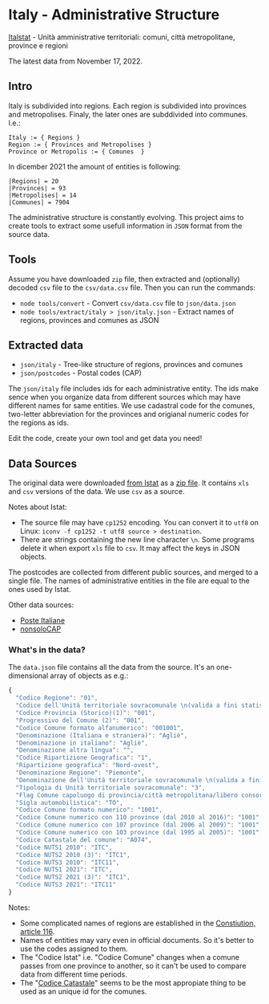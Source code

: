 # Italy - Administrative Structure
[Italstat](https://www.istat.it/) - Unità amministrative territoriali: comuni, città metropolitane, province e regioni

The latest data from November 17, 2022.

## Intro
Italy is subdivided into regions. Each region is subdivided into provinces and
metropolises. Finaly, the later ones are subddivided into communes. I.e.:
```
Italy := { Regions }
Region := { Provinces and Metropolises }
Province or Metropolis := { Comunes  }
```

In dicember 2021 the amount of entities is following:
```
|Regions| = 20
|Provinces| = 93
|Metropolises| = 14
|Communes| = 7904
```

The administrative structure is constantly evolving. This project aims to
create tools to extract some usefull information in `JSON` format from the source data.

## Tools
Assume you have downloaded `zip` file, then extracted and (optionally) decoded `csv` file to
the `csv/data.csv` file. Then you can run the commands:
* `node tools/convert` - Convert `csv/data.csv` file to `json/data.json`
* `node tools/extract/italy > json/italy.json` - Extract names of regions, provinces and comunes as JSON

## Extracted data
* `json/italy` - Tree-like structure of regions, provinces and comunes
* `json/postcodes` - Postal codes (CAP)

The `json/italy` file includes ids for each administrative entity. The ids make
sence when you organize data from different sources which may have different
names for same entities. We use cadastral code for the comunes, two-letter
abbreviation for the provinces and origianal numeric codes for the regions as
ids.

Edit the code, create your own tool and get data you need!

## Data Sources
The original data were downloaded [from
Istat](https://www.istat.it/it/archivio/6789) as a [zip file](https://www.istat.it/storage/codici-unita-amministrative/Elenco-codici-statistici-e-denominazioni-delle-unita-territoriali.zip). It contains `xls` and `csv` versions of the data. We use `csv` as a source. 

Notes about Istat:
* The source file may have `cp1252` encoding. You can convert it to
`utf8` on Linux: `iconv -f cp1252 -t utf8 source > destination`.
* There are strings containing the new line character `\n`. Some programs delete it when export `xls` file to `csv`. It may affect the keys in JSON objects.

The postcodes are collected from different public sources, and merged to
a single file. The names of administrative entities in the file are equal to the ones used
by Istat.

Other data sources:
* [Poste Italiane](https://www.poste.it/cap.html)
* [nonsoloCAP](https://www.nonsolocap.it/)

### What's in the data? 
The `data.json` file contains all the data from the source. It's an one-dimensional array of objects as e.g.:
```js
{
  "Codice Regione": "01",
  "Codice dell'Unità territoriale sovracomunale \n(valida a fini statistici)": "201",
  "Codice Provincia (Storico)(1)": "001",
  "Progressivo del Comune (2)": "001",
  "Codice Comune formato alfanumerico": "001001",
  "Denominazione (Italiana e straniera)": "Agliè",
  "Denominazione in italiano": "Agliè",
  "Denominazione altra lingua": "",
  "Codice Ripartizione Geografica": "1",
  "Ripartizione geografica": "Nord-ovest",
  "Denominazione Regione": "Piemonte",
  "Denominazione dell'Unità territoriale sovracomunale \n(valida a fini statistici)": "Torino",
  "Tipologia di Unità territoriale sovracomunale": "3",
  "Flag Comune capoluogo di provincia/città metropolitana/libero consorzio": "0",
  "Sigla automobilistica": "TO",
  "Codice Comune formato numerico": "1001",
  "Codice Comune numerico con 110 province (dal 2010 al 2016)": "1001",
  "Codice Comune numerico con 107 province (dal 2006 al 2009)": "1001",
  "Codice Comune numerico con 103 province (dal 1995 al 2005)": "1001",
  "Codice Catastale del comune": "A074",
  "Codice NUTS1 2010": "ITC",
  "Codice NUTS2 2010 (3)": "ITC1",
  "Codice NUTS3 2010": "ITC11",
  "Codice NUTS1 2021": "ITC",
  "Codice NUTS2 2021 (3)": "ITC1",
  "Codice NUTS3 2021": "ITC11"
}
```

Notes:
* Some complicated names of regions are established in the [Constiution, article 116](https://www.senato.it/istituzione/la-costituzione/parte-ii/titolo-v/articolo-116).
* Names of entities may vary even in official documents. So it's better to use
  the codes assigned to them.
* The "Codice Istat" i.e. "Codice Comune" changes when a comune passes from one
  province to another, so it can't be used to compare data from different time periods.
* The "[Codice Catastale](https://it.wikipedia.org/wiki/Codice_catastale)"
  seems to be the most appropiate thing to be used as an unique id for the comunes. 

